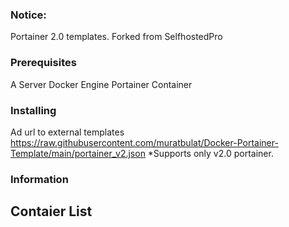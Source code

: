### Notice:
Portainer 2.0 templates.
Forked from SelfhostedPro

### Prerequisites
A Server
Docker Engine
Portainer Container

### Installing
Ad url to external templates
https://raw.githubusercontent.com/muratbulat/Docker-Portainer-Template/main/portainer_v2.json
*Supports only v2.0 portainer.

### Information

## Contaier List
